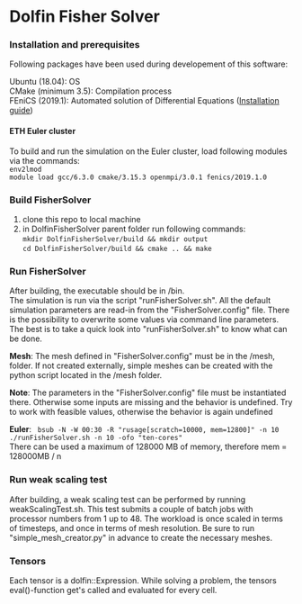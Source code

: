 # Dolfin Fisher Solver

### Installation and prerequisites
Following packages have been used during developement of this software:

Ubuntu (18.04): OS  
CMake (minimum 3.5): Compilation process   
FEniCS (2019.1): Automated solution of Differential Equations ([Installation guide](https://fenics.readthedocs.io/en/latest/installation.html))

#### ETH Euler cluster
To build and run the simulation on the Euler cluster, load following modules via the commands:  
`env2lmod`  
`module load gcc/6.3.0 cmake/3.15.3 openmpi/3.0.1 fenics/2019.1.0`


### Build FisherSolver
1. clone this repo to local machine
2. in DolfinFisherSolver parent folder run following commands:  
  `mkdir DolfinFisherSolver/build && mkdir output`  
  `cd DolfinFisherSolver/build && cmake .. && make`  
  
 ### Run FisherSolver
 After building, the executable should be in /bin.  
 The simulation is run via the script "runFisherSolver.sh". All the default simulation parameters are read-in from the "FisherSolver.config" file. There is the possibility to overwrite some values via command line parameters. The best is to take a quick look into "runFisherSolver.sh" to know what can be done.  
 
 **Mesh**: The mesh defined in "FisherSolver.config" must be in the /mesh, folder. If not created externally, simple meshes can be created with the python script located in the /mesh folder.
 
**Note**: The parameters in the "FisherSolver.config" file must be instantiated there. Otherwise some inputs are missing and the behavior is undefined. Try to work with feasible values, otherwise the behavior is again undefined

 **Euler**: ` bsub -N -W 00:30 -R "rusage[scratch=10000, mem=12800]" -n 10 ./runFisherSolver.sh -n 10 -ofo "ten-cores"`  
 There can be used a maximum of 128000 MB of memory, therefore mem = 128000MB / n  

### Run weak scaling test
After building, a weak scaling test can be performed by running weakScalingTest.sh. This test submits a couple of batch jobs with processor numbers from 1 up to 48. The workload is once scaled in terms of timesteps, and once in terms of mesh resolution. Be sure to run "simple_mesh_creator.py" in advance to create the necessary meshes.

### Tensors
Each tensor is a dolfin::Expression. While solving a problem, the tensors eval()-function get's called and evaluated for every cell.
